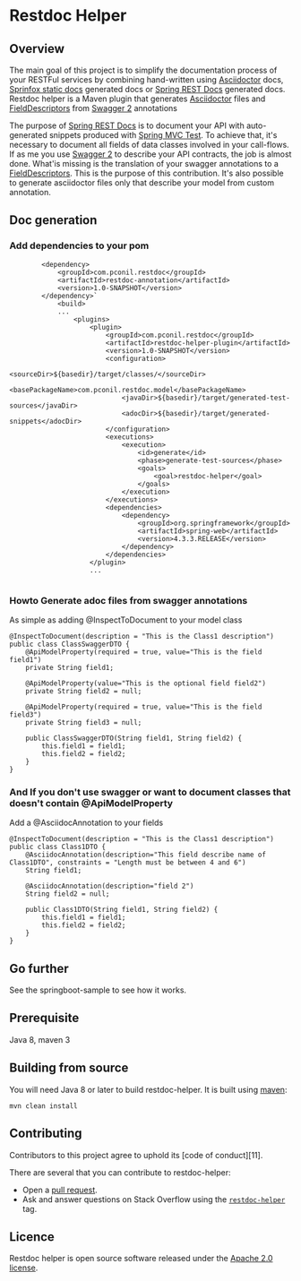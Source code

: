 
# Restdoc Helper

## Overview

The main goal of this project is to simplify the documentation process of your RESTFul services by combining hand-written using [Asciidoctor][3] docs, [Sprinfox static docs][1] generated docs or [Spring REST Docs][10] generated docs. 
Restdoc helper is a Maven plugin that generates [Asciidoctor][3] files and  [FieldDescriptors][7] from [Swagger 2][6] annotations

The purpose of [Spring REST Docs][10] is to document your API with auto-generated snippets produced with [Spring MVC Test][4].
To achieve that, it's necessary to document all fields of data classes involved in your call-flows. If as me you use [Swagger 2][6] to describe your API contracts, the job is almost done.
What'is missing is the translation of your swagger annotations to a [FieldDescriptors][7]. This is the purpose of this contribution.
It's also possible to generate asciidoctor files only that describe your model from custom annotation. 

## Doc generation

### Add dependencies to your pom

```
        <dependency>
            <groupId>com.pconil.restdoc</groupId>
            <artifactId>restdoc-annotation</artifactId>
            <version>1.0-SNAPSHOT</version>
        </dependency>`
            <build>
            ...
                <plugins>
                    <plugin>
                        <groupId>com.pconil.restdoc</groupId>
                        <artifactId>restdoc-helper-plugin</artifactId>
                        <version>1.0-SNAPSHOT</version>
                        <configuration>
                            <sourceDir>${basedir}/target/classes/</sourceDir>
                            <basePackageName>com.pconil.restdoc.model</basePackageName>
                            <javaDir>${basedir}/target/generated-test-sources</javaDir>
                            <adocDir>${basedir}/target/generated-snippets</adocDir>
                        </configuration>
                        <executions>
                            <execution>
                                <id>generate</id>
                                <phase>generate-test-sources</phase>
                                <goals>
                                    <goal>restdoc-helper</goal>
                                </goals>
                            </execution>
                        </executions>
                        <dependencies>
                            <dependency>
                                <groupId>org.springframework</groupId>
                                <artifactId>spring-web</artifactId>
                                <version>4.3.3.RELEASE</version>
                            </dependency>
                        </dependencies>
                    </plugin>
                    ...
        
```

### Howto Generate adoc files from swagger annotations

As simple as adding @InspectToDocument to your model class

```
@InspectToDocument(description = "This is the Class1 description")
public class ClassSwaggerDTO {
    @ApiModelProperty(required = true, value="This is the field field1")
    private String field1;

    @ApiModelProperty(value="This is the optional field field2")
    private String field2 = null;

    @ApiModelProperty(required = true, value="This is the field field3")
    private String field3 = null;
    
    public ClassSwaggerDTO(String field1, String field2) {
        this.field1 = field1;
        this.field2 = field2;
    }
}
```


### And If you don't use swagger or want to document classes that doesn't contain @ApiModelProperty

Add a @AsciidocAnnotation to your fields

```
@InspectToDocument(description = "This is the Class1 description")
public class Class1DTO {
    @AsciidocAnnotation(description="This field describe name of Class1DTO", constraints = "Length must be between 4 and 6")
    String field1;

    @AsciidocAnnotation(description="field 2")
    String field2 = null;

    public Class1DTO(String field1, String field2) {
        this.field1 = field1;
        this.field2 = field2;
    }
}
```

## Go further

See the springboot-sample to see how it works.

## Prerequisite

Java 8, maven 3

## Building from source

You will need Java 8 or later to build restdoc-helper. It is built using [maven][2]:

```
mvn clean install
```

## Contributing

Contributors to this project agree to uphold its [code of conduct][11].

There are several that you can contribute to restdoc-helper:

 - Open a [pull request][12].
 - Ask and answer questions on Stack Overflow using the [`restdoc-helper`][15] tag.

## Licence

Restdoc helper is open source software released under the [Apache 2.0 license][14].

[1]: https://springfox.github.io/springfox/docs/snapshot/#configuring-springfox-staticdocs
[2]: https://maven.apache.org/download.cgi
[3]: http://asciidoctor.org
[4]: http://docs.spring.io/spring-framework/docs/4.1.x/spring-framework-reference/htmlsingle/#spring-mvc-test-framework
[5]: https://developer.github.com/v3/
[6]: http://swagger.io/specification/
[7]: http://docs.spring.io/spring-restdocs/docs/current/reference/html5/#documenting-your-api-request-response-payloads-reusing-field-descriptors
[10]: http://docs.spring.io/spring-restdocs/docs/current/reference/html5/
[12]: https://help.github.com/articles/using-pull-requests/
[14]: http://www.apache.org/licenses/LICENSE-2.0.html
[15]: http://stackoverflow.com/tags/restdoc-helper
